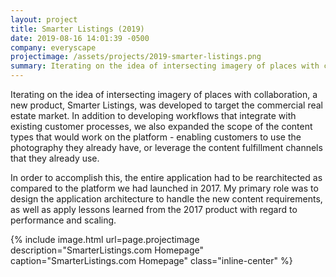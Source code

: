 ```yaml
---
layout: project
title: Smarter Listings (2019)
date: 2019-08-16 14:01:39 -0500
company: everyscape
projectimage: /assets/projects/2019-smarter-listings.png
summary: Iterating on the idea of intersecting imagery of places with collaboration, a new product, Smarter Listings, was developed to target the commercial real estate market.
---
```

Iterating on the idea of intersecting imagery of places with collaboration, a new product, Smarter Listings, was developed to target the commercial real estate market. In addition to developing workflows that integrate with existing customer processes, we also expanded the scope of the content types that would work on the platform - enabling customers to use the photography they already have, or leverage the content fulfillment channels that they already use.

In order to accomplish this, the entire application had to be rearchitected as compared to the platform we had launched in 2017. My primary role was to design the application architecture to handle the new content requirements, as well as apply lessons learned from the 2017 product with regard to performance and scaling.

{% include image.html url=page.projectimage description="SmarterListings.com Homepage" caption="SmarterListings.com Homepage" class="inline-center" %}